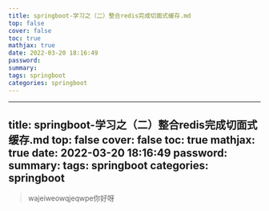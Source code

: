 ```yaml
---
title: springboot-学习之（二）整合redis完成切面式缓存.md
top: false
cover: false
toc: true
mathjax: true
date: 2022-03-20 18:16:49
password:
summary:
tags: springboot
categories: springboot
---
```

---
title: springboot-学习之（二）整合redis完成切面式缓存.md
top: false
cover: false
toc: true
mathjax: true
date: 2022-03-20 18:16:49
password:
summary:
tags: springboot
categories: springboot
---
> wajeiweowqjeqwpe你好呀

